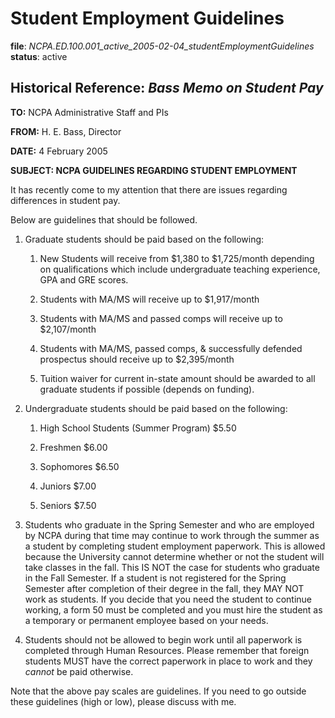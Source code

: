 # Student Employment Guidelines

**file**: *NCPA.ED.100.001_active_2005-02-04_studentEmploymentGuidelines*
**status**: active

## Historical Reference: *Bass Memo on Student Pay*

**TO:** NCPA Administrative Staff and PIs

**FROM:** H. E. Bass, Director

**DATE:** 4 February 2005

**SUBJECT: NCPA GUIDELINES REGARDING STUDENT EMPLOYMENT**

It has recently come to my attention that there are issues regarding differences in student pay.

Below are guidelines that should be followed.

1)  Graduate students should be paid based on the following:

    1.  New Students will receive from \$1,380 to \$1,725/month depending on qualifications which include undergraduate teaching experience, GPA and GRE scores.

    2.  Students with MA/MS will receive up to \$1,917/month

    3.  Students with MA/MS and passed comps will receive up to \$2,107/month

    4.  Students with MA/MS, passed comps, & successfully defended prospectus should receive up to \$2,395/month

    5.  Tuition waiver for current in-state amount should be awarded to all graduate students if possible (depends on funding).

2)  Undergraduate students should be paid based on the following:

    1.  High School Students (Summer Program) \$5.50

    2.  Freshmen \$6.00

    3.  Sophomores \$6.50

    4.  Juniors \$7.00

    5.  Seniors \$7.50

3)  Students who graduate in the Spring Semester and who are employed by NCPA during that time may continue to work through the summer as a student by completing student employment paperwork. This is allowed because the University cannot determine whether or not the student will take classes in the fall. This IS NOT the case for students who graduate in the Fall Semester. If a student is not registered for the Spring Semester after completion of their degree in the fall, they MAY NOT work as students. If you decide that you need the student to continue working, a form 50 must be completed and you must hire the student as a temporary or permanent employee based on your needs.

4)  Students should not be allowed to begin work until all paperwork is completed through Human Resources. Please remember that foreign students MUST have the correct paperwork in place to work and they *cannot* be paid otherwise.

Note that the above pay scales are guidelines. If you need to go outside these guidelines (high or low), please discuss with me.
